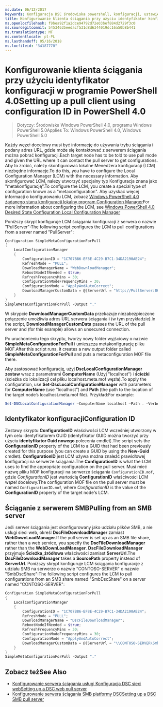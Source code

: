```yaml
---
ms.date: 06/12/2017
keywords: Konfiguracja DSC środowiska powershell, konfiguracji, ustawienia
title: Konfigurowanie klienta ściągania przy użyciu identyfikator konfiguracji w programie PowerShell 4.0
ms.openlocfilehash: f9bea92f1a2dce94792d72e03bef884d2729f3c0
ms.sourcegitcommit: 54534635eedacf531d8d6344019dc16a50b8b441
ms.translationtype: MT
ms.contentlocale: pl-PL
ms.lasthandoff: 05/16/2018
ms.locfileid: "34187770"
---
```

# <a name="setting-up-a-pull-client-using-configuration-id-in-powershell-40"></a><span data-ttu-id="e4cba-103">Konfigurowanie klienta ściągania przy użyciu identyfikator konfiguracji w programie PowerShell 4.0</span><span class="sxs-lookup"><span data-stu-id="e4cba-103">Setting up a pull client using configuration ID in PowerShell 4.0</span></span>

><span data-ttu-id="e4cba-104">Dotyczy: Środowiska Windows PowerShell 4.0, programu Windows PowerShell 5.0</span><span class="sxs-lookup"><span data-stu-id="e4cba-104">Applies To: Windows PowerShell 4.0, Windows PowerShell 5.0</span></span>

<span data-ttu-id="e4cba-105">Każdy węzeł docelowy musi być informację do używania trybu ściągania i podany adres URL, gdzie może się kontaktować z serwerem ściągania można pobrać konfiguracji.</span><span class="sxs-lookup"><span data-stu-id="e4cba-105">Each target node has to be told to use pull mode and given the URL where it can contact the pull server to get configurations.</span></span> <span data-ttu-id="e4cba-106">Aby to zrobić, należy skonfigurować lokalne Menedżera konfiguracji (LCM) niezbędne informacje.</span><span class="sxs-lookup"><span data-stu-id="e4cba-106">To do this, you have to configure the Local Configuration Manager (LCM) with the necessary information.</span></span> <span data-ttu-id="e4cba-107">Aby skonfigurować LCM, należy utworzyć specjalny typ Konfiguracja znana jako "metakonfigurację".</span><span class="sxs-lookup"><span data-stu-id="e4cba-107">To configure the LCM, you create a special type of configuration known as a "metaconfiguration".</span></span> <span data-ttu-id="e4cba-108">Aby uzyskać więcej informacji o konfigurowaniu LCM, zobacz [Windows PowerShell 4.0 żądanego stanu konfiguracji lokalny program Configuration Manager](metaConfig4.md)</span><span class="sxs-lookup"><span data-stu-id="e4cba-108">For more information about configuring the LCM, see [Windows PowerShell 4.0 Desired State Configuration Local Configuration Manager](metaConfig4.md)</span></span>

<span data-ttu-id="e4cba-109">Poniższy skrypt konfiguruje LCM ściągania konfiguracji z serwera o nazwie "PullServer":</span><span class="sxs-lookup"><span data-stu-id="e4cba-109">The following script configures the LCM to pull configurations from a server named "PullServer":</span></span>

```powershell
Configuration SimpleMetaConfigurationForPull
{
    LocalConfigurationManager
    {
        ConfigurationID = "1C707B86-EF8E-4C29-B7C1-34DA2190AE24";
        RefreshMode = "PULL";
        DownloadManagerName = "WebDownloadManager";
        RebootNodeIfNeeded = $true;
        RefreshFrequencyMins = 30;
        ConfigurationModeFrequencyMins = 30;
        ConfigurationMode = "ApplyAndAutoCorrect";
        DownloadManagerCustomData = @{ServerUrl = "http://PullServer:8080/PSDSCPullServer/PSDSCPullServer.svc"; AllowUnsecureConnection = “TRUE”}
    }
}
SimpleMetaConfigurationForPull -Output "."
```

<span data-ttu-id="e4cba-110">W skrypcie **DownloadManagerCustomData** przekazuje niezabezpieczone połączenie umożliwia adres URL serwera ściągania i (w tym przykładzie).</span><span class="sxs-lookup"><span data-stu-id="e4cba-110">In the script, **DownloadManagerCustomData** passes the URL of the pull server and (for this example) allows an unsecured connection.</span></span>

<span data-ttu-id="e4cba-111">Po uruchomieniu tego skryptu, tworzy nowy folder wyjściowy o nazwie **SimpleMetaConfigurationForPull** i umieszcza metakonfigurację pliku MOF.</span><span class="sxs-lookup"><span data-stu-id="e4cba-111">After this script runs, it creates a new output folder called **SimpleMetaConfigurationForPull** and puts a metaconfiguration MOF file there.</span></span>

<span data-ttu-id="e4cba-112">Aby zastosować konfigurację, użyj **DscLocalConfigurationManager zestaw** wraz z parametrami **ComputerName** (Użyj "localhost") i **ścieżki** (ścieżka do lokalizacji cel pliku localhost.meta.mof węzła).</span><span class="sxs-lookup"><span data-stu-id="e4cba-112">To apply the configuration, use **Set-DscLocalConfigurationManager** with parameters for **ComputerName** (use “localhost”) and **Path** (the path to the location of the target node’s localhost.meta.mof file).</span></span> <span data-ttu-id="e4cba-113">Przykład:</span><span class="sxs-lookup"><span data-stu-id="e4cba-113">For example:</span></span>
```powershell
Set-DSCLocalConfigurationManager –ComputerName localhost –Path . –Verbose.
```

## <a name="configuration-id"></a><span data-ttu-id="e4cba-114">Identyfikator konfiguracji</span><span class="sxs-lookup"><span data-stu-id="e4cba-114">Configuration ID</span></span>
<span data-ttu-id="e4cba-115">Zestawy skryptu **ConfigurationID** właściwości LCM wcześniej utworzony w tym celu identyfikatorem GUID (identyfikator GUID można tworzyć przy użyciu **identyfikator Guid nowego** polecenia cmdlet).</span><span class="sxs-lookup"><span data-stu-id="e4cba-115">The script sets the **ConfigurationID** property of the LCM to a GUID that had been previously created for this purpose (you can create a GUID by using the **New-Guid** cmdlet).</span></span> <span data-ttu-id="e4cba-116">**ConfigurationID** jest LCM używa można znaleźć prawidłowej konfiguracji na serwerze ściągania.</span><span class="sxs-lookup"><span data-stu-id="e4cba-116">The **ConfigurationID** is what the LCM uses to find the appropriate configuration on the pull server.</span></span> <span data-ttu-id="e4cba-117">Musi mieć nazwę pliku MOF konfiguracji na serwerze ściągania `ConfigurationID.mof`, gdzie *ConfigurationID* jest wartością **ConfigurationID** właściwości LCM węzeł docelowy.</span><span class="sxs-lookup"><span data-stu-id="e4cba-117">The configuration MOF file on the pull server must be named `ConfigurationID.mof`, where *ConfigurationID* is the value of the **ConfigurationID** property of the target node's LCM.</span></span>

## <a name="pulling-from-an-smb-server"></a><span data-ttu-id="e4cba-118">Ściąganie z serwerem SMB</span><span class="sxs-lookup"><span data-stu-id="e4cba-118">Pulling from an SMB server</span></span>

<span data-ttu-id="e4cba-119">Jeśli serwer ściągania jest skonfigurowany jako udziału plików SMB, a nie usługi sieci web, określ **DscFileDownloadManager** zamiast **WebDownLoadManager**.</span><span class="sxs-lookup"><span data-stu-id="e4cba-119">If the pull server is set up as an SMB file share, rather than a web service, you specify the **DscFileDownloadManager** rather than the **WebDownLoadManager**.</span></span>
<span data-ttu-id="e4cba-120">**DscFileDownloadManager** przyjmuje **Ścieżka_źródłowa** właściwości zamiast **ServerUrl**.</span><span class="sxs-lookup"><span data-stu-id="e4cba-120">The **DscFileDownloadManager** takes a **SourcePath** property instead of **ServerUrl**.</span></span> <span data-ttu-id="e4cba-121">Poniższy skrypt konfiguruje LCM ściągania konfiguracje z udziału SMB na serwerze o nazwie "CONTOSO-SERVER" o nazwie "SmbDscShare":</span><span class="sxs-lookup"><span data-stu-id="e4cba-121">The following script configures the LCM to pull configurations from an SMB share named "SmbDscShare" on a server named "CONTOSO-SERVER":</span></span>

```powershell
Configuration SimpleMetaConfigurationForPull
{
    LocalConfigurationManager
    {
        ConfigurationID = "1C707B86-EF8E-4C29-B7C1-34DA2190AE24";
        RefreshMode = "PULL";
        DownloadManagerName = "DscFileDownloadManager";
        RebootNodeIfNeeded = $true;
        RefreshFrequencyMins = 30;
        ConfigurationModeFrequencyMins = 30;
        ConfigurationMode = "ApplyAndAutoCorrect";
        DownloadManagerCustomData = @{ServerUrl = "\\CONTOSO-SERVER\SmbDscShare"}
    }
}
SimpleMetaConfigurationForPull -Output "."
```

## <a name="see-also"></a><span data-ttu-id="e4cba-122">Zobacz też</span><span class="sxs-lookup"><span data-stu-id="e4cba-122">See Also</span></span>

- [<span data-ttu-id="e4cba-123">Konfigurowanie serwera ściągania usługi Konfiguracja DSC sieci web</span><span class="sxs-lookup"><span data-stu-id="e4cba-123">Setting up a DSC web pull server</span></span>](pullServer.md)
- [<span data-ttu-id="e4cba-124">Konfigurowanie serwera ściągania SMB platformy DSC</span><span class="sxs-lookup"><span data-stu-id="e4cba-124">Setting up a DSC SMB pull server</span></span>](pullServerSMB.md)